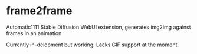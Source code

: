 # frame2frame
Automatic1111 Stable Diffusion WebUI extension, generates img2img against frames in an animation

Currently in-delopment but working. Lacks GIF support at the moment.